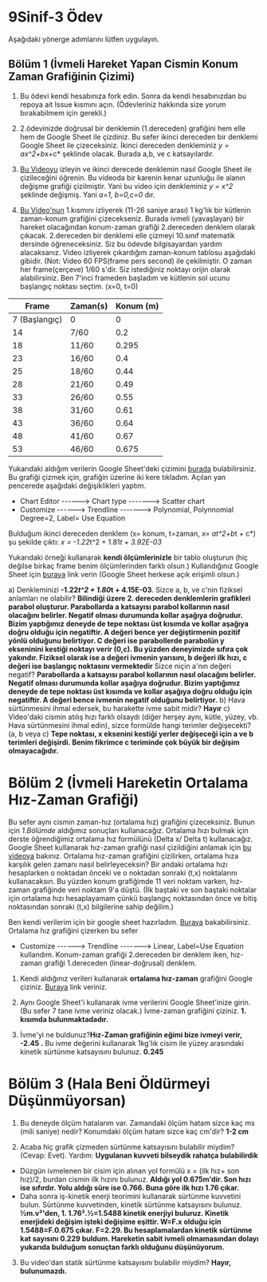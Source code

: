 # 9Sinif-3 Ödev

Aşağıdaki yönerge adımlarını lütfen uygulayın. 

## Bölüm 1 (İvmeli Hareket Yapan Cismin Konum Zaman Grafiğinin Çizimi)

1) Bu ödevi kendi hesabınıza fork edin. Sonra da kendi hesabınızdan bu repoya ait Issue kısmını açın. (Ödevleriniz hakkında size yorum bırakabilmem için gerekli.) 

2) 2.ödevinizde doğrusal bir denklemin (1.dereceden) grafiğini hem elle hem de Google Sheet ile çizdiniz. Bu sefer ikinci dereceden bir denklemi Google Sheet ile çizeceksiniz. İkinci dereceden denkleminiz *y = ax^2+b*x+c* şeklinde olacak. Burada a,b, ve c katsayılardır. 
3) [Bu Videoyu](https://www.youtube.com/watch?v=--1-cfnicJ8) izleyin ve ikinci derecede denklemin nasıl Google Sheet ile çizileceğini öğrenin. Bu videoda bir karenin kenar uzunluğu ile alanın değişme grafiği çizilmiştir. Yani bu video için denkleminiz *y = x^2* şeklinde değişmiş. Yani *a=1, b=0,c=0* dır. 

4) [Bu Video'nun](https://www.youtube.com/watch?v=fhIL18aHg8s&feature=youtu.be) 1.kısmını izliyerek (11-26 saniye arası) 1 kg'lık bir kütlenin  zaman-konum grafiğini çizecekseniz. Burada ivmeli (yavaşlayan) bir hareket olacağından konum-zaman grafiği 2.dereceden denklem olarak çıkacak. 2.dereceden bir denklemi elle çizmeyi 10.sınıf matematik dersinde öğreneceksiniz. Siz bu ödevde bilgisayardan yardım alacaksanız. Video izliyerek çıkardığım zaman-konum tablosu aşağıdaki gibidir. (Not: Video 60 FPS(frame pers second) ile çekilmiştir. O zaman her frame(çerçeve) 1/60 s'dir. Siz istediğiniz noktayı orijin olarak alabilirsiniz. Ben 7'inci frameden başladım ve kütlenin sol ucunu başlangıç noktası seçtim. (x=0, t=0) 

| Frame | Zaman(s) | Konum (m)|
|-------|----------| ---------|
| 7 (Başlangıç)| 0 |   0      |
| 14    | 7/60     |   0.2    |
| 18    | 11/60    |   0.295  |
| 23    | 16/60    |   0.4    |
| 25    | 18/60    |   0.44   |
| 28    | 21/60    |   0.49   |
| 33    | 26/60    |   0.55   |
| 38    | 31/60    |   0.61   | 
| 43    | 36/60    |   0.64   |
| 48    | 41/60    |   0.67   |
| 53    | 46/60    |   0.675  |

Yukarıdaki aldığım verilerin Google Sheet'deki çizimini [burada](https://docs.google.com/spreadsheets/d/1PFojWqpQKHUI6shl7_bbvQSjrb3AS6kleerbCbNNWVg/edit?usp=sharing) bulabilirsiniz. Bu grafiği çizmek için, grafiğin üzerine iki kere tıkladım. Açılan yan pencerede aşağıdaki değişiklikleri yaptım. 
*   Chart Editor ------> Chart type -------> Scatter chart
*   Customize ------> Trendline -------> Polynomial,  Polynnomial Degree=2, Label= Use Equation

Bulduğum ikinci dereceden denklem (x= konum, t=zaman, *x= at^2+b*t + c*) şu şekilde çıktı:
*x = -1.22*t^2 + 1.81*t + 3.92E-03* 


Yukarıdaki örneği kullanarak **kendi ölçümlerinizle** bir tablo oluşturun (hiç değilse birkaç frame benim ölçümlerinden farklı olsun.) Kullandığınız Google Sheet için [buraya](https://docs.google.com/spreadsheets/d/1bW_ZopZ5CgGzbq1l0X2DgTZOOihKH-HLPVuN1tVDhZY/edit?usp=sharing) link verin (Google Sheet herkese açık erişimli olsun.) 

a) Denkleminizi **-1.22*t^2 + 1.80*t + 4.15E-03**. Sizce a, b, ve c'nin fiziksel anlamları ne olabilir? **Bilindiği üzere 2. dereceden denklemlerin grafikleri parabol oluşturur. Parabollarda a katsayısı parabol kollarının nasıl olacağını belirler. Negatif olması durumunda kollar aşağıya doğrudur. Bizim yaptığımız deneyde de tepe noktası üst kısımda ve kollar aşağıya doğru olduğu için negatiftir. A değeri bence yer değiştirmenin pozitif yönlü olduğunu belirtiyor. C değeri ise parabollerde parabolün y ekseninini kestiği noktayı verir (0,c). Bu yüzden deneyimizde sıfıra çok yakındır. Fiziksel olarak ise a değeri ivmenin yarısını, b değeri ilk hızı, c değeri ise başlangıç noktasını vermektedir**   Sizce niçin a'nın değeri negatif? **Parabollarda a katsayısı parabol kollarının nasıl olacağını belirler. Negatif olması durumunda kollar aşağıya doğrudur. Bizim yaptığımız deneyde de tepe noktası üst kısımda ve kollar aşağıya doğru olduğu için negatiftir. A değeri bence ivmenin negatif olduğunu belirtiyor.** 
b) Hava sürtünmesini ihmal edersek, bu harakette ivme sabit midir? **Hayır**
c) Video'daki cismin atılış hızı farklı olsaydı (diğer herşey aynı, kütle, yüzey, vb. Hava sürtünmesini ihmal edin), sizce formülde hangi terimler değişecekti? (a, b veya c) **Tepe noktası, x eksenini kestiği yerler değişeceği için a ve b terimleri değişirdi. Benim fikrimce c teriminde çok büyük bir değişim olmayacağıdır.** 

# Bölüm 2 (İvmeli Hareketin Ortalama Hız-Zaman Grafiği)
Bu sefer aynı cismin zaman-hız (ortalama hız) grafiğini çizeceksiniz. Bunun için *1.Bölümde* aldığımız sonuçları kullanacağız. Ortalama hızı bulmak için derste öğrendiğimiz ortalama hız formülünü (Delta x/ Delta t) kullanacağız. Google Sheet kullanarak hız-zaman grafiği nasıl çizildiğini anlamak için  [bu videoya](https://www.youtube.com/watch?v=67IsHRmcmfE&t) bakınız. Ortalama hız-zaman grafiğini çizilirken, ortalama hıza karşılık gelen zamanı nasıl belirleyeceksin? Bir andaki  ortalama hızı hesaplarken o noktadan önceki ve o noktadan sonraki (t,x) noktalarını kullanacaksın. Bu yüzden konum grafiğimde 11 veri noktam varken, hız-zaman grafiğinde veri noktam 9'a düştü. (İlk baştaki ve son baştaki noktalar için ortalama hızı hesaplayamam çünkü başlangıç noktasından önce ve bitiş noktasından sonraki (t,x) bilgilerine sahip değilim.)

Ben kendi verilerim için bir google sheet hazırladım. [Buraya](https://docs.google.com/spreadsheets/d/1fFw-F2NP9XpglTTEkqOjZETT7lD0iE9sqH3Da-srS9w/edit?usp=sharing) bakabilirsiniz. Ortalama hız grafiğini çizerken bu sefer 
*   Customize ------> Trendline -------> Linear, Label=Use Equation
kullandım. Konum-zaman grafiği 2.dereceden bir denklem iken, hız-zaman grafiği 1.dereceden (linear-doğrusal) denklem. 

1) Kendi aldığınız verileri kullanarak **ortalama hız-zaman** grafiğini Google çiziniz. [Buraya](https://docs.google.com/spreadsheets/d/1gH81tghhy-M_a1CFq4HA4ZuhjVRoym3pTCohRUeDiCM/edit?usp=sharing) link veriniz.

2) Aynı Google Sheet'i kullanarak ivme verilerini Google Sheet'inize girin. (Bu sefer 7 tane ivme veriniz olacak.) İvme-zaman grafiğini çiziniz. **1. kısımda bulunmaktadadır.**

3) İvme'yi ne buldunuz?**Hız-Zaman grafiğinin eğimi bize ivmeyi verir, -2.45 .** Bu ivme değerini kullanarak 1kg'lık cisim ile yüzey arasındaki kinetik sürtünme katsayısını bulunuz. **0.245**

# Bölüm 3 (Hala Beni Öldürmeyi Düşünmüyorsan)
1) Bu deneyde ölçüm hatalarım var. Zamandaki ölçüm hatam sizce kaç ms (mili saniye) nedir? Konumdaki ölçüm hatam sizce kaç cm'dir? **1-2 cm**

2) Acaba hiç grafik çizmeden sürtünme katsayısını bulabilir miydim?  (Cevap: Evet). 
Yardım: **Uygulanan kuvveti bilseydik rahatça bulabilirdik**
* Düzgün ivmelenen bir cisim için alınan yol formülü x = (ilk hız+ son hız)/2, burdan cismin ilk hızını bulunuz. **Aldığı yol 0.675m'dir. Son hızı ise sıfırdır. Yolu aldığı süre ise 0.766. Buna göre ilk hızı 1.76 çıkar.**
* Daha sonra iş-kinetik enerji teorimini kullanarak sürtünme kuvvetini bulun. Sürtünme kuvvetinden, kinetik sürtünme katsayısını bulunuz. **½m.v²'den, 1. 1.76².½=1.5488 kinetik enerjiyi buluruz. Kinetik enerjideki değişim işteki değişime eşittir. W=F.x olduğu için 1.5488=F.0.675 çıkar. F=2.29. Bu hesaplamalardan kinetik sürtünme kat sayısını 0.229 buldum. Hareketin sabit ivmeli olmamasından dolayı yukarıda bulduğum sonuçtan farklı olduğunu düşünüyorum.**

3) Bu video'dan statik sürtünme katsayısını bulabilir miydim? **Hayır, bulunumazdı.**


